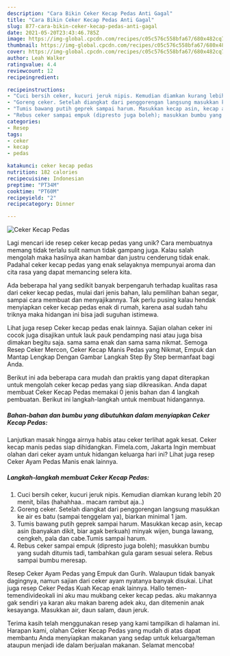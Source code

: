 ```yaml
---
description: "Cara Bikin Ceker Kecap Pedas Anti Gagal"
title: "Cara Bikin Ceker Kecap Pedas Anti Gagal"
slug: 877-cara-bikin-ceker-kecap-pedas-anti-gagal
date: 2021-05-20T23:43:46.785Z
image: https://img-global.cpcdn.com/recipes/c05c576c558bfa67/680x482cq70/ceker-kecap-pedas-foto-resep-utama.jpg
thumbnail: https://img-global.cpcdn.com/recipes/c05c576c558bfa67/680x482cq70/ceker-kecap-pedas-foto-resep-utama.jpg
cover: https://img-global.cpcdn.com/recipes/c05c576c558bfa67/680x482cq70/ceker-kecap-pedas-foto-resep-utama.jpg
author: Leah Walker
ratingvalue: 4.4
reviewcount: 12
recipeingredient:

recipeinstructions:
- "Cuci bersih ceker, kucuri jeruk nipis. Kemudian diamkan kurang lebih 20 menit, bilas (hahahhaa.. macam rambut aja..)"
- "Goreng ceker. Setelah diangkat dari penggorengan langsung masukkan ke air es batu (sampai tenggelam ya), biarkan minimal 1 jam."
- "Tumis bawang putih geprek sampai harum. Masukkan kecap asin, kecap asin (banyakan dikit, biar agak berkuah) minyak wijen, bunga lawang, cengkeh, pala dan cabe.Tumis sampai harum."
- "Rebus ceker sampai empuk (dipresto juga boleh); masukkan bumbu yang sudah ditumis tadi, tambahkan gula garam sesuai selera. Rebus sampai bumbu meresap."
categories:
- Resep
tags:
- ceker
- kecap
- pedas

katakunci: ceker kecap pedas 
nutrition: 182 calories
recipecuisine: Indonesian
preptime: "PT34M"
cooktime: "PT60M"
recipeyield: "2"
recipecategory: Dinner

---
```



![Ceker Kecap Pedas](https://img-global.cpcdn.com/recipes/c05c576c558bfa67/680x482cq70/ceker-kecap-pedas-foto-resep-utama.jpg)

Lagi mencari ide resep ceker kecap pedas yang unik? Cara membuatnya memang tidak terlalu sulit namun tidak gampang juga. Kalau salah mengolah maka hasilnya akan hambar dan justru cenderung tidak enak. Padahal ceker kecap pedas yang enak selayaknya mempunyai aroma dan cita rasa yang dapat memancing selera kita.

Ada beberapa hal yang sedikit banyak berpengaruh terhadap kualitas rasa dari ceker kecap pedas, mulai dari jenis bahan, lalu pemilihan bahan segar, sampai cara membuat dan menyajikannya. Tak perlu pusing kalau hendak menyiapkan ceker kecap pedas enak di rumah, karena asal sudah tahu triknya maka hidangan ini bisa jadi suguhan istimewa.

Lihat juga resep Ceker kecap pedas enak lainnya. Sajian olahan ceker ini cocok juga disajikan untuk lauk pauk pendamping nasi atau juga bisa dimakan begitu saja. sama sama enak dan sama sama nikmat. Semoga Resep Ceker Mercon, Ceker Kecap Manis Pedas yang Nikmat, Empuk dan Mantap Lengkap Dengan Gambar Langkah Step By Step bermanfaat bagi Anda.


Berikut ini ada beberapa cara mudah dan praktis yang dapat diterapkan untuk mengolah ceker kecap pedas yang siap dikreasikan. Anda dapat membuat Ceker Kecap Pedas memakai 0 jenis bahan dan 4 langkah pembuatan. Berikut ini langkah-langkah untuk membuat hidangannya.

<!--inarticleads1-->

##### Bahan-bahan dan bumbu yang dibutuhkan dalam menyiapkan Ceker Kecap Pedas:



Lanjutkan masak hingga airnya habis atau ceker terlihat agak kesat. Ceker kecap manis pedas siap dihidangkan. Fimela.com, Jakarta Ingin membuat olahan dari ceker ayam untuk hidangan keluarga hari ini? Lihat juga resep Ceker Ayam Pedas Manis enak lainnya. 

<!--inarticleads2-->

##### Langkah-langkah membuat Ceker Kecap Pedas:

1. Cuci bersih ceker, kucuri jeruk nipis. Kemudian diamkan kurang lebih 20 menit, bilas (hahahhaa.. macam rambut aja..)
1. Goreng ceker. Setelah diangkat dari penggorengan langsung masukkan ke air es batu (sampai tenggelam ya), biarkan minimal 1 jam.
1. Tumis bawang putih geprek sampai harum. Masukkan kecap asin, kecap asin (banyakan dikit, biar agak berkuah) minyak wijen, bunga lawang, cengkeh, pala dan cabe.Tumis sampai harum.
1. Rebus ceker sampai empuk (dipresto juga boleh); masukkan bumbu yang sudah ditumis tadi, tambahkan gula garam sesuai selera. Rebus sampai bumbu meresap.


Resep Ceker Ayam Pedas yang Empuk dan Gurih. Walaupun tidak banyak dagingnya, namun sajian dari ceker ayam nyatanya banyak disukai. Lihat juga resep Ceker Pedas Kuah Kecap enak lainnya. Hallo temen-temendivideokali ini aku mau mukbang ceker kecap pedas. aku makannya gak sendiri ya karan aku makan bareng adek aku, dan ditemenin anak kesayanga. Masukkan air, daun salam, daun jeruk. 

Terima kasih telah menggunakan resep yang kami tampilkan di halaman ini. Harapan kami, olahan Ceker Kecap Pedas yang mudah di atas dapat membantu Anda menyiapkan makanan yang sedap untuk keluarga/teman ataupun menjadi ide dalam berjualan makanan. Selamat mencoba!
